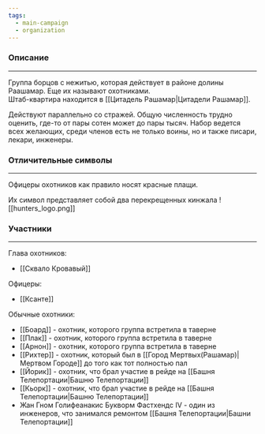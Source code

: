 ```yaml
---
tags:
  - main-campaign
  - organization
---
```

### Описание
---
Группа борцов с нежитью, которая действует в районе долины Раашамар. Еще их называют охотниками.  
Штаб-квартира находится в [[Цитадель Рашамар|Цитадели Рашамар]].  

Действуют параллельно со стражей. Общую численность трудно оценить, где-то от пары сотен может до пары тысяч. Набор ведется всех желающих, среди членов есть не только воины, но и также писари, лекари, инженеры.  

### Отличительные символы
---
Офицеры охотников как правило носят красные плащи.  

Их символ представляет собой два перекрещенных кинжала
![[hunters_logo.png]]

### Участники
---
Глава охотников:

- [[Сквало Кровавый]]  

Офицеры:

- [[Ксанте]]  

Обычные охотники:

- [[Боард]] - охотник, которого группа встретила в таверне  
- [[Плак]] - охотник, которого группа встретила в таверне  
- [[Арнон]] - охотник, которого группа встретила в таверне  
- [[Рихтер]] - охотник, который был в [[Город Мертвых(Рашамар)|Мертвом Городе]] до того как тот полностью пал  
- [[Йорик]] - охотник, что брал участие в рейде на [[Башня Телепортации|Башню Телепортации]]  
- [[Кьорк]] - охотник, что брал участие в рейде на [[Башня Телепортации|Башню Телепортации]]  
- Жан Гном Голифеанакис Букворм Фастхендс IV - один из инженеров, что занимался ремонтом [[Башня Телепортации|Башни Телепортации]]  